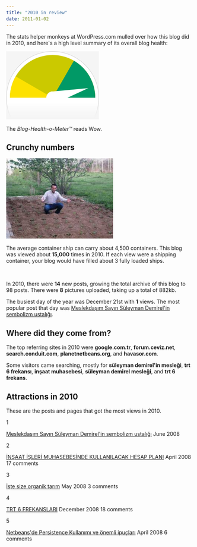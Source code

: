 ```yaml
---
title: "2010 in review"
date: 2011-01-02
---
```


The stats helper monkeys at WordPress.com mulled over how this blog did in 2010, and here's a high level summary of its overall blog health:

![Healthy blog!](/images/meter-healthy5.gif)

The _Blog-Health-o-Meter™_ reads Wow.

## Crunchy numbers

[![Featured image](/images/orgtarim2.jpg)](http://suatatan.wordpress.com/wp-content/uploads/2008/05/orgtarim2.jpg)

The average container ship can carry about 4,500 containers. This blog was viewed about **15,000** times in 2010. If each view were a shipping container, your blog would have filled about 3 fully loaded ships.

 

In 2010, there were **14** new posts, growing the total archive of this blog to 98 posts. There were **8** pictures uploaded, taking up a total of 882kb.

The busiest day of the year was December 21st with **1** views. The most popular post that day was [Meslekdaşım Sayın Süleyman Demirel'in sembolizm ustalığı](http://suatatan.wordpress.com/2008/06/07/meslekdasim-sayin-suleyman-demirelin-sembolizm-ustaligi/).

## Where did they come from?

The top referring sites in 2010 were **google.com.tr**, **forum.ceviz.net**, **search.conduit.com**, **planetnetbeans.org**, and **havasor.com**.

Some visitors came searching, mostly for **süleyman demirel'in mesleği**, **trt 6 frekansı**, **inşaat muhasebesi**, **süleyman demirel mesleği**, and **trt 6 frekans**.

## Attractions in 2010

These are the posts and pages that got the most views in 2010.

1

[Meslekdaşım Sayın Süleyman Demirel'in sembolizm ustalığı](http://suatatan.wordpress.com/2008/06/07/meslekdasim-sayin-suleyman-demirelin-sembolizm-ustaligi/) June 2008

2

[İNŞAAT İŞLERİ MUHASEBESİNDE KULLANILACAK HESAP PLANI](http://suatatan.wordpress.com/2008/04/18/insaat-isleri-muhasebesinde-kullanilacak-hesap-plani/) April 2008 17 comments

3

[İşte size organik tarım](http://suatatan.wordpress.com/2008/05/18/iste-size-organik-tarim/) May 2008 3 comments

4

[TRT 6 FREKANSLARI](http://suatatan.wordpress.com/2008/12/29/trt-6-frekanslari/) December 2008 18 comments

5

[Netbeans'de Persistence Kullanımı ve önemli ipuçları](http://suatatan.wordpress.com/2008/04/25/netbeansde-persistence-kullanimi-ve-onemli-ipuclari/) April 2008 6 comments
